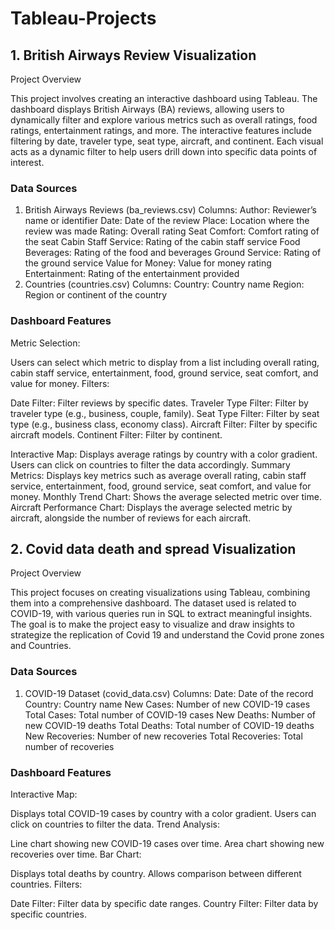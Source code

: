 # Tableau-Projects
## 1. British Airways Review Visualization

Project Overview

This project involves creating an interactive dashboard using Tableau. The dashboard displays British Airways (BA) reviews, allowing users to dynamically filter and explore various metrics such as overall ratings, food ratings, entertainment ratings, and more. The interactive features include filtering by date, traveler type, seat type, aircraft, and continent. Each visual acts as a dynamic filter to help users drill down into specific data points of interest.

### Data Sources
1. British Airways Reviews (ba_reviews.csv)
Columns:
Author: Reviewer’s name or identifier
Date: Date of the review
Place: Location where the review was made
Rating: Overall rating
Seat Comfort: Comfort rating of the seat
Cabin Staff Service: Rating of the cabin staff service
Food Beverages: Rating of the food and beverages
Ground Service: Rating of the ground service
Value for Money: Value for money rating
Entertainment: Rating of the entertainment provided
2. Countries (countries.csv)
Columns:
Country: Country name
Region: Region or continent of the country
### Dashboard Features
Metric Selection:

Users can select which metric to display from a list including overall rating, cabin staff service, entertainment, food, ground service, seat comfort, and value for money.
Filters:

Date Filter: Filter reviews by specific dates.
Traveler Type Filter: Filter by traveler type (e.g., business, couple, family).
Seat Type Filter: Filter by seat type (e.g., business class, economy class).
Aircraft Filter: Filter by specific aircraft models.
Continent Filter: Filter by continent.

Interactive Map: Displays average ratings by country with a color gradient. Users can click on countries to filter the data accordingly.
Summary Metrics: Displays key metrics such as average overall rating, cabin staff service, entertainment, food, ground service, seat comfort, and value for money.
Monthly Trend Chart: Shows the average selected metric over time.
Aircraft Performance Chart: Displays the average selected metric by aircraft, alongside the number of reviews for each aircraft.

## 2. Covid data death and spread Visualization

Project Overview

This project focuses on creating visualizations using Tableau, combining them into a comprehensive dashboard. The dataset used is related to COVID-19, with various queries run in SQL to extract meaningful insights. The goal is to make the project easy to visualize and draw insights to strategize the replication of Covid 19 and understand the Covid prone zones and Countries. 
### Data Sources
1. COVID-19 Dataset (covid_data.csv)
Columns:
Date: Date of the record
Country: Country name
New Cases: Number of new COVID-19 cases
Total Cases: Total number of COVID-19 cases
New Deaths: Number of new COVID-19 deaths
Total Deaths: Total number of COVID-19 deaths
New Recoveries: Number of new recoveries
Total Recoveries: Total number of recoveries

### Dashboard Features
Interactive Map:

Displays total COVID-19 cases by country with a color gradient.
Users can click on countries to filter the data.
Trend Analysis:

Line chart showing new COVID-19 cases over time.
Area chart showing new recoveries over time.
Bar Chart:

Displays total deaths by country.
Allows comparison between different countries.
Filters:

Date Filter: Filter data by specific date ranges.
Country Filter: Filter data by specific countries.
